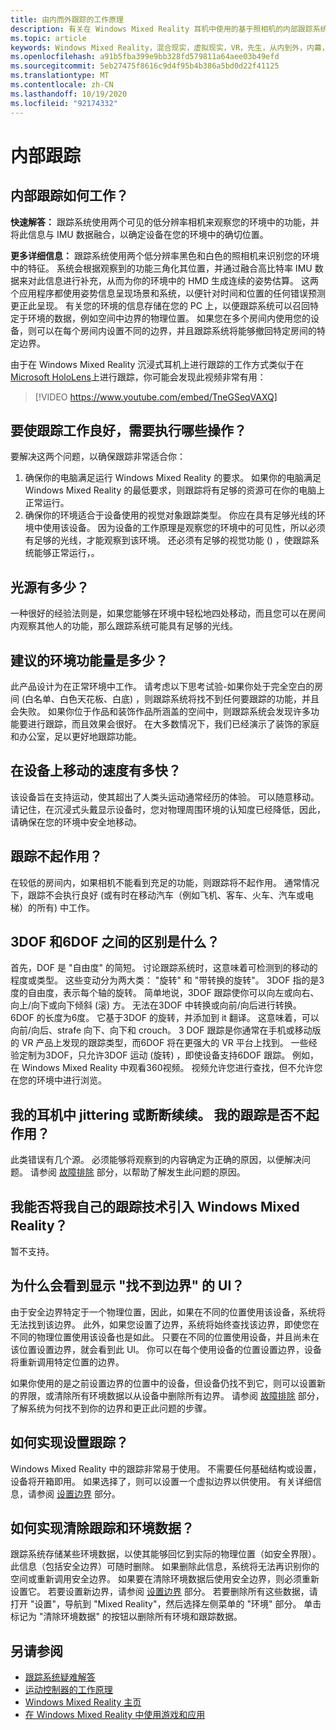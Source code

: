 ```yaml
---
title: 由内而外跟踪的工作原理
description: 有关在 Windows Mixed Reality 耳机中使用的基于照相机的内部跟踪系统的信息。
ms.topic: article
keywords: Windows Mixed Reality，混合现实，虚拟现实，VR，先生，从内到外，内幕，跟踪，照相机
ms.openlocfilehash: a91b5fba399e9bb328fd579811a64aee03b49efd
ms.sourcegitcommit: 5eb27475f8616c9d4f95b4b386a5bd0d22f41125
ms.translationtype: MT
ms.contentlocale: zh-CN
ms.lasthandoff: 10/19/2020
ms.locfileid: "92174332"
---
```

# <a name="inside-out-tracking"></a>内部跟踪

## <a name="how-does-inside-out-tracking-work"></a>内部跟踪如何工作？

**快速解答：** 跟踪系统使用两个可见的低分辨率相机来观察您的环境中的功能，并将此信息与 IMU 数据融合，以确定设备在您的环境中的确切位置。

**更多详细信息：** 跟踪系统使用两个低分辨率黑色和白色的照相机来识别您的环境中的特征。 系统会根据观察到的功能三角化其位置，并通过融合高比特率 IMU 数据来对此信息进行补充，从而为你的环境中的 HMD 生成连续的姿势估算。 这两个应用程序都使用姿势信息呈现场景和系统，以便针对时间和位置的任何错误预测更正此呈现。 有关您的环境的信息存储在您的 PC 上，以便跟踪系统可以召回特定于环境的数据，例如空间中边界的物理位置。 如果您在多个房间内使用您的设备，则可以在每个房间内设置不同的边界，并且跟踪系统将能够撤回特定房间的特定边界。

由于在 Windows Mixed Reality 沉浸式耳机上进行跟踪的工作方式类似于在 [Microsoft HoloLens](https://www.microsoft.com/en-us/hololens)上进行跟踪，你可能会发现此视频非常有用：

>[!VIDEO https://www.youtube.com/embed/TneGSeqVAXQ]

## <a name="what-do-i-need-to-make-tracking-work-well"></a>要使跟踪工作良好，需要执行哪些操作？

要解决这两个问题，以确保跟踪非常适合你：
1. 确保你的电脑满足运行 Windows Mixed Reality 的要求。 如果你的电脑满足 Windows Mixed Reality 的最低要求，则跟踪将有足够的资源可在你的电脑上正常运行。
2. 确保你的环境适合于设备使用的视觉对象跟踪类型。 你应在具有足够光线的环境中使用该设备。 因为设备的工作原理是观察您的环境中的可见性，所以必须有足够的光线，才能观察到该环境。 还必须有足够的视觉功能 () ，使跟踪系统能够正常运行，。

## <a name="how-much-light-is-enough-light"></a>光源有多少？

一种很好的经验法则是，如果您能够在环境中轻松地四处移动，而且您可以在房间内观察其他人的功能，那么跟踪系统可能具有足够的光线。

## <a name="what-is-the-recommended-amount-of-environmental-features"></a>建议的环境功能量是多少？

此产品设计为在正常环境中工作。 请考虑以下思考试验-如果你处于完全空白的房间 (白名单、白色天花板、白底) ，则跟踪系统将找不到任何要跟踪的功能，并且会失败。 如果你位于作品和装饰作品所涵盖的空间中，则跟踪系统会发现许多功能要进行跟踪，而且效果会很好。 在大多数情况下，我们已经演示了装饰的家庭和办公室，足以更好地跟踪功能。

## <a name="how-fast-can-i-move-with-the-device"></a>在设备上移动的速度有多快？

该设备旨在支持运动，使其超出了人类头运动通常经历的体验。 可以随意移动。 请记住，在沉浸式头戴显示设备时，您对物理周围环境的认知度已经降低，因此，请确保在您的环境中安全地移动。

## <a name="where-will-tracking-not-work"></a>跟踪不起作用？

在较低的房间内，如果相机不能看到充足的功能，则跟踪将不起作用。 通常情况下，跟踪不会执行良好 (或有时在移动汽车（例如飞机、客车、火车、汽车或电梯）的所有) 中工作。

## <a name="what-is-the-difference-between-3dof-and-6dof"></a>3DOF 和6DOF 之间的区别是什么？

首先，DOF 是 "自由度" 的简短。 讨论跟踪系统时，这意味着可检测到的移动的程度或类型。 这些变动分为两大类： "旋转" 和 "带转换的旋转"。 3DOF 指的是3度的自由度，表示每个轴的旋转。 简单地说，3DOF 跟踪使你可以向左或向右、向上/向下或向下倾斜 (滚) 方。 无法在3DOF 中转换或向前/向后进行转换。 6DOF 的长度为6度。 它基于3DOF 的旋转，并添加到 it 翻译。 这意味着，可以向前/向后、strafe 向下、向下和 crouch。 3 DOF 跟踪是你通常在手机或移动版的 VR 产品上发现的跟踪类型，而6DOF 将在更强大的 VR 平台上找到。 一些经验定制为3DOF，只允许3DOF 运动 (旋转) ，即使设备支持6DOF 跟踪。 例如，在 Windows Mixed Reality 中观看360视频。 视频允许您进行查找，但不允许您在您的环境中进行浏览。

## <a name="things-are-jittering-or-stuttering-in-my-headset-is-my-tracking-not-working"></a>我的耳机中 jittering 或断断续续。 我的跟踪是否不起作用？

此类错误有几个源。 必须能够将观察到的内容确定为正确的原因，以便解决问题。 请参阅 [故障排除](tracking.md) 部分，以帮助了解发生此问题的原因。

## <a name="can-i-bring-my-own-tracking-technology-to-windows-mixed-reality"></a>我能否将我自己的跟踪技术引入 Windows Mixed Reality？

暂不支持。

## <a name="why-do-i-see-ui-that-says-cant-find-your-boundary"></a>为什么会看到显示 "找不到边界" 的 UI？

由于安全边界特定于一个物理位置，因此，如果在不同的位置使用该设备，系统将无法找到该边界。 此外，如果您设置了边界，系统将始终查找该边界，即使您在不同的物理位置使用该设备也是如此。 只要在不同的位置使用设备，并且尚未在该位置设置边界，就会看到此 UI。 你可以在每个使用设备的位置设置边界，设备将重新调用特定位置的边界。

如果你使用的是之前设置边界的位置中的设备，但设备仍找不到它，则可以设置新的界限，或清除所有环境数据以从设备中删除所有边界。 请参阅 [故障排除](tracking.md) 部分，了解系统为何找不到你的边界和更正此问题的步骤。

## <a name="how-do-i-set-up-tracking"></a>如何实现设置跟踪？

Windows Mixed Reality 中的跟踪非常易于使用。 不需要任何基础结构或设置，设备将开箱即用。 如果选择了，则可以设置一个虚拟边界以供使用。 有关详细信息，请参阅 [设置边界](set-up-windows-mixed-reality.md#set-up-your-room-boundary) 部分。

## <a name="how-do-i-clear-tracking-and-environment-data"></a>如何实现清除跟踪和环境数据？

跟踪系统存储某些环境数据，以使其能够回忆到实际的物理位置（如安全界限）。 此信息（包括安全边界）可随时删除。 如果删除此信息，系统将无法再识别你的空间或重新调用安全边界。 如果要在清除环境数据后使用安全边界，则必须重新设置它。 若要设置新边界，请参阅 [设置边界](set-up-windows-mixed-reality.md#set-up-your-room-boundary) 部分。 若要删除所有这些数据，请打开 "设置"，导航到 "Mixed Reality"，然后选择左侧菜单的 "环境" 部分。 单击标记为 "清除环境数据" 的按钮以删除所有环境和跟踪数据。

## <a name="see-also"></a>另请参阅
* [跟踪系统疑难解答](tracking.md)
* [运动控制器的工作原理](controller-in-wmr.md)
* [Windows Mixed Reality 主页](your-mixed-reality-home.md)
* [在 Windows Mixed Reality 中使用游戏和应用](using-games-and-apps-in-windows-mixed-reality.md)
